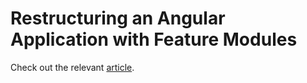 # Restructuring an Angular Application with Feature Modules
Check out the relevant [article](https://goo.gl/MzZA9B).

